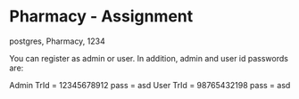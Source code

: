 # Pharmacy - Assignment

postgres, Pharmacy, 1234

You can register as admin or user.
In addition, admin and user id passwords are:

Admin TrId = 12345678912  pass = asd
User TrId = 98765432198 pass = asd
